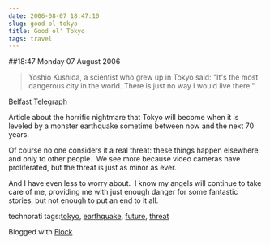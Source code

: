 ```yaml
---
date: 2006-08-07 18:47:10
slug: good-ol-tokyo
title: Good ol' Tokyo
tags: travel
---
```


##18:47 Monday 07 August 2006

> Yoshio Kushida, a scientist who grew up in Tokyo said: "It's the most dangerous city in the world. There is just no way I would live there."

[Belfast Telegraph](http://www.belfasttelegraph.co.uk/news/story.jsp?story=603087)





Article about the horrific nightmare that Tokyo will become when it is leveled by a monster earthquake sometime between now and the next 70 years.





Of course no one considers it a real threat: these things happen elsewhere, and only to other people.  We see more because video cameras have proliferated, but the threat is just as minor as ever.





And I have even less to worry about.  I know my angels will continue to take care of me, providing me with just enough danger for some fantastic stories, but not enough to put an end to it all.  







technorati tags:[tokyo](http://technorati.com/tag/tokyo), [earthquake](http://technorati.com/tag/earthquake), [future](http://technorati.com/tag/future), [threat](http://technorati.com/tag/threat)

Blogged with [Flock](http://www.flock.com)
